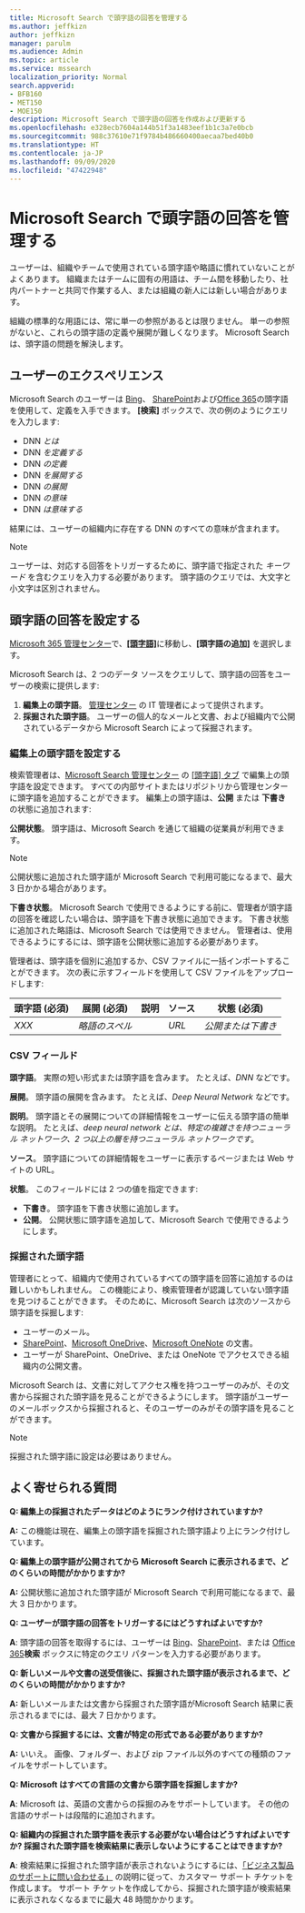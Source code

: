 ```yaml
---
title: Microsoft Search で頭字語の回答を管理する
ms.author: jeffkizn
author: jeffkizn
manager: parulm
ms.audience: Admin
ms.topic: article
ms.service: mssearch
localization_priority: Normal
search.appverid:
- BFB160
- MET150
- MOE150
description: Microsoft Search で頭字語の回答を作成および更新する
ms.openlocfilehash: e328ecb7604a144b51f3a1483eef1b1c3a7e0bcb
ms.sourcegitcommit: 988c37610e71f9784b486660400aecaa7bed40b0
ms.translationtype: HT
ms.contentlocale: ja-JP
ms.lasthandoff: 09/09/2020
ms.locfileid: "47422948"
---
```

# <a name="manage-acronyms-answers-in-microsoft-search"></a>Microsoft Search で頭字語の回答を管理する

ユーザーは、組織やチームで使用されている頭字語や略語に慣れていないことがよくあります。 組織またはチームに固有の用語は、チーム間を移動したり、社内パートナーと共同で作業する人、または組織の新人には新しい場合があります。  

組織の標準的な用語には、常に単一の参照があるとは限りません。 単一の参照がないと、これらの頭字語の定義や展開が難しくなります。 Microsoft Search は、頭字語の問題を解決します。

## <a name="what-users-experience"></a>ユーザーのエクスぺリエンス

Microsoft Search のユーザーは [Bing](https://bing.com)、 [SharePoint](https://products.office.com/sharepoint/collaboration)および[Office 365](https://Office.com)の頭字語を使用して、定義を入手できます。 **[検索]** ボックスで、次の例のようにクエリを入力します:

- DNN *とは*
- DNN *を定義する*
- DNN *の定義*
- DNN *を展開する*
- DNN *の展開*
- DNN *の意味*
- DNN *は意味する*

結果には、ユーザーの組織内に存在する DNN のすべての意味が含まれます。

> [!NOTE]
> ユーザーは、対応する回答をトリガーするために、頭字語で指定された *キーワード* を含むクエリを入力する必要があります。 頭字語のクエリでは、大文字と小文字は区別されません。

## <a name="set-up-acronyms-answers"></a>頭字語の回答を設定する

[Microsoft 365 管理センター](https://admin.microsoft.com)で、[**[頭字語]**](https://admin.microsoft.com/Adminportal/Home#/MicrosoftSearch/acronyms)に移動し、**[頭字語の追加]** を選択します。

Microsoft Search は、2 つのデータ ソースをクエリして、頭字語の回答をユーザーの検索に提供します:

1. **編集上の頭字語**。 [管理センター](https://admin.microsoft.com/Adminportal/Home#/MicrosoftSearch/acronyms) の IT 管理者によって提供されます。
2. **採掘された頭字語**。 ユーザーの個人的なメールと文書、および組織内で公開されているデータから Microsoft Search によって採掘されます。

### <a name="set-up-editorial-acronyms"></a>編集上の頭字語を設定する

検索管理者は、[Microsoft Search 管理センター](https://admin.microsoft.com/Adminportal/Home#/MicrosoftSearch) の [[頭字語] タブ](https://admin.microsoft.com/Adminportal/Home#/MicrosoftSearch/acronyms) で編集上の頭字語を設定できます。 すべての内部サイトまたはリポジトリから管理センターに頭字語を追加することができます。 編集上の頭字語は、**公開** または **下書き** の状態に追加されます:

**公開状態**。 頭字語は、Microsoft Search を通じて組織の従業員が利用できます。

> [!NOTE]
> 公開状態に追加された頭字語が Microsoft Search で利用可能になるまで、最大 3 日かかる場合があります。

**下書き状態**。 Microsoft Search で使用できるようにする前に、管理者が頭字語の回答を確認したい場合は、頭字語を下書き状態に追加できます。 下書き状態に追加された略語は、Microsoft Search では使用できません。 管理者は、使用できるようにするには、頭字語を公開状態に追加する必要があります。

管理者は、頭字語を個別に追加するか、CSV ファイルに一括インポートすることができます。 次の表に示すフィールドを使用して CSV ファイルをアップロードします:

| 頭字語 (必須) | 展開 (必須) | 説明  | ソース | 状態 (必須) |
| --------- | --------- | ---------- | --------- |--------- |
| *XXX* | *略語のスペル* |  | *URL* | *公開または下書き* |

### <a name="csv-fields"></a>CSV フィールド

**頭字語**。 実際の短い形式または頭字語を含みます。 たとえば、*DNN* などです。

**展開**。 頭字語の展開を含みます。 たとえば、*Deep Neural Network* などです。

**説明**。 頭字語とその展開についての詳細情報をユーザーに伝える頭字語の簡単な説明。 たとえば、*deep neural network とは、特定の複雑さを持つニューラル ネットワーク、2 つ以上の層を持つニューラル ネットワークです*。

**ソース**。 頭字語についての詳細情報をユーザーに表示するページまたは Web サイトの URL。

**状態**。 このフィールドには 2 つの値を指定できます:

- **下書き**。 頭字語を下書き状態に追加します。
- **公開**。 公開状態に頭字語を追加して、Microsoft Search で使用できるようにします。

### <a name="mined-acronyms"></a>採掘された頭字語

管理者にとって、組織内で使用されているすべての頭字語を回答に追加するのは難しいかもしれません。 この機能により、検索管理者が認識していない頭字語を見つけることができます。 そのために、Microsoft Search は次のソースから頭字語を採掘します:

- ユーザーのメール。
- [SharePoint](https://products.office.com/sharepoint/collaboration)、[Microsoft OneDrive]( https://onedrive.live.com/about/)、[Microsoft OneNote](https://www.onenote.com/) の文書。
- ユーザーが SharePoint、OneDrive、または OneNote でアクセスできる組織内の公開文書。

Microsoft Search は、文書に対してアクセス権を持つユーザーのみが、その文書から採掘された頭字語を見ることができるようにします。 頭字語がユーザーのメールボックスから採掘されると、そのユーザーのみがその頭字語を見ることができます。

> [!NOTE]
> 採掘された頭字語に設定は必要はありません。

## <a name="frequently-asked-questions"></a>よく寄せられる質問

**Q: 編集上の採掘されたデータはどのようにランク付けされていますか?**

**A:** この機能は現在、編集上の頭字語を採掘された頭字語より上にランク付けしています。

**Q: 編集上の頭字語が公開されてから Microsoft Search に表示されるまで、どのくらいの時間がかかりますか?**

**A:** 公開状態に追加された頭字語が Microsoft Search で利用可能になるまで、最大 3 日かかります。

**Q: ユーザーが頭字語の回答をトリガーするにはどうすればよいですか?**

**A**: 頭字語の回答を取得するには、ユーザーは [ Bing](https://bing.com)、[SharePoint](https://products.office.com/sharepoint/collaboration)、または [Office 365](https://Office.com)**検索** ボックスに特定のクエリ パターンを入力する必要があります。

**Q: 新しいメールや文書の送受信後に、採掘された頭字語が表示されるまで、どのくらいの時間がかかりますか?**

**A:** 新しいメールまたは文書から採掘された頭字語がMicrosoft Search 結果に表示されるまでには、最大 7 日かかります。

**Q: 文書から採掘するには、文書が特定の形式である必要がありますか?**

**A:** いいえ。 画像、フォルダー、および zip ファイル以外のすべての種類のファイルをサポートしています。

**Q: Microsoft はすべての言語の文書から頭字語を採掘しますか?**

**A**: Microsoft は、英語の文書からの採掘のみをサポートしています。 その他の言語のサポートは段階的に追加されます。

**Q: 組織内の採掘された頭字語を表示する必要がない場合はどうすればよいですか? 採掘された頭字語を検索結果に表示しないようにすることはできますか?**

**A**: 検索結果に採掘された頭字語が表示されないようにするには、[「ビジネス製品のサポートに問い合わせる」](https://docs.microsoft.com/office365/admin/contact-support-for-business-products?redirectSourcePath=%252f%252farticle%252fContact-Office-365-for-business-support-32a17ca7-6fa0-4870-8a8d-e25ba4ccfd4b&view=o365-worldwide&tabs=online#BKMK_call_support) の説明に従って、カスタマー サポート チケットを作成します。
サポート チケットを作成してから、採掘された頭字語が検索結果に表示されなくなるまでに最大 48 時間かかります。
